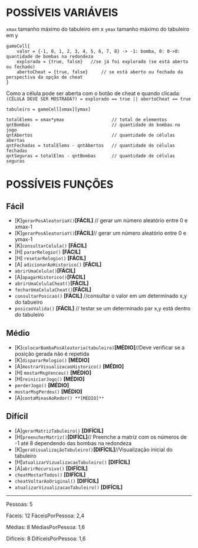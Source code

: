 # POSSÍVEIS VARIÁVEIS

`xmax` tamanho máximo do tabuleiro em x
`ymax` tamanho máximo do tabuleiro em y

    gameCell{
    	valor = {-1, 0, 1, 2, 3, 4, 5, 6, 7, 8} -> -1: bomba, 0: 0->8: quantidade de bombas na redondeza
    	explorado = {true, false} 	//se já foi explorado (se está aberto ou fechado)
    	abertoCheat = {true, false}		// se está aberto ou fechado da perspectiva da opção de cheat
    }


Como a célula pode ser aberta com o botão de cheat e quando clicada:
`(CÉLULA DEVE SER MOSTRADA?) = explorado == true || abertoCheat == true`

    tabuleiro = gameCell[xmax][ymax]
    
    totalElems = xmax*ymax 					// total de elementos
    qntBombas 								// quantidade de bombas no jogo
    qntAbertos 								// quantidade de células abertas
    qntFechadas = totalElems - qntAbertos 	// quantidade de células fechadas
    qntSeguras = totalElms - qntBombas 		// quantidade de células seguras


# POSSÍVEIS FUNÇÕES
## Fácil
* [K]`gerarPosAleatoriaX()`**[FÁCIL]** // gerar um número aleatório entre 0 e xmax-1
* [K]`gerarPosAleatoriaY()`**[FÁCIL]**// gerar um número aleatório entre 0 e ymax-1
* [K]`consultarCelula()` **[FÁCIL]**
* [H] `pararRelogio()` **[FÁCIL]**
* [H] `resetarRelogio()` **[FÁCIL]**
* [A] `adicionarAoHistorico()` **[FÁCIL]**
* `abrirUmaCelula()`**[FÁCIL]**
* [A]`apagarHistorico()`**[FÁCIL]**
* `abrirUmaCelulaCheat()`**[FÁCIL]**
* `fecharUmaCelulaCheat()`**[FÁCIL]**
* `consultarPosicao()` **[FÁCIL]** //consultar o valor em um determinado x,y do tabueiro
* `posicaoValida()` **[FÁCIL]** // testar se um determinado par x,y está dentro do tabuleiro


## Médio
* [K]`colocarBombaPosAleatoria(tabuleiro)`**[MÉDIO]**//Deve verificar se a posição gerada não é repetida
* [K]`dispararRelogio()` **[MÉDIO]**
* [A]`mostrarVisualizacaoHistorico()` **[MÉDIO]**
* [H] `mostarMsgVenceu()` **[MÉDIO]**
* [H]`reiniciarJogo()` **[MÉDIO]**
* `perderJogo()` **[MÉDIO]**
* `mostarMsgPerdeu()` **[MÉDIO]**
* [A]`contaMinasAoRedor() **[MÉDIO]**`


## Difícil
* [A]`gerarMatrizTabuleiro()` **[DIFÍCIL]**
* [H]`preencherMatriz()`**[DIFÍCL]**// Preenche a matriz com os números de -1 até 8 dependendo das bombas na redondeza
* [K]`geraVisualizaçãoTabuleiro()`**[DIFÍCIL]**//Visualização inicial do tabuleiro
* [H]`atualizarVizualizacaoTabuleiro()` **[DIFÍCIL]**
* [A]`abrirRecursivo()` **[DIFÍCIL]**
* `cheatMostarTodos()` **[DIFÍCIL]**
* `cheatVoltarAoOriginal()` **[DIFÍCIL]**
* `atualizarVizualizacaoTabuleiro()` **[DIFÍCIL]**


----

Pessoas: 5

Fáceis: 12
FáceisPorPessoa: 2,4

Médias: 8
MédiasPorPessoa: 1,6

Difíceis: 8
DifíceisPorPessoa: 1,6

